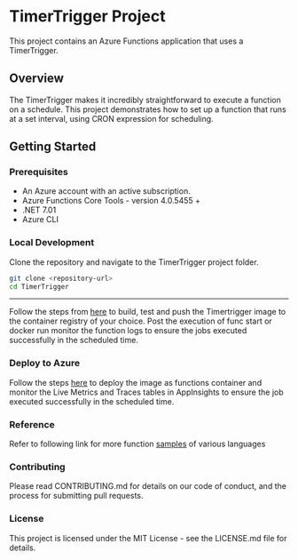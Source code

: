 # TimerTrigger Project

This project contains an Azure Functions application that uses a TimerTrigger.

## Overview

The TimerTrigger makes it incredibly straightforward to execute a function on a schedule. This project demonstrates how to set up a function that runs at a set interval, using CRON expression for scheduling.

## Getting Started

### Prerequisites

- An Azure account with an active subscription.
- Azure Functions Core Tools - version 4.0.5455 +
-  .NET 7.01 
- Azure CLI

### Local Development

Clone the repository and navigate to the TimerTrigger project folder.

```bash
git clone <repository-url>
cd TimerTrigger
```
---

Follow the steps from [here](https://github.com/Azure/azure-functions-on-container-apps/blob/main/README.md#build-the-container-image-and-test-locally) to build, test and push
the Timertrigger image to the container registry of your choice. Post the execution of func start or docker run monitor the function logs to ensure the jobs executed successfully in the
scheduled time.

### Deploy to Azure

Follow the steps [here](https://github.com/Azure/azure-functions-on-container-apps/blob/main/README.md#create-azure-resources) to deploy the image as functions container and monitor
the Live Metrics and Traces tables in AppInsights to ensure the job executed successfully in the scheduled time.

### Reference
Refer to following link for more function [samples](https://learn.microsoft.com/en-us/azure/azure-functions/functions-bindings-timer) of various languages

### Contributing
Please read CONTRIBUTING.md for details on our code of conduct, and the process for submitting pull requests.

### License
This project is licensed under the MIT License - see the LICENSE.md file for details.
